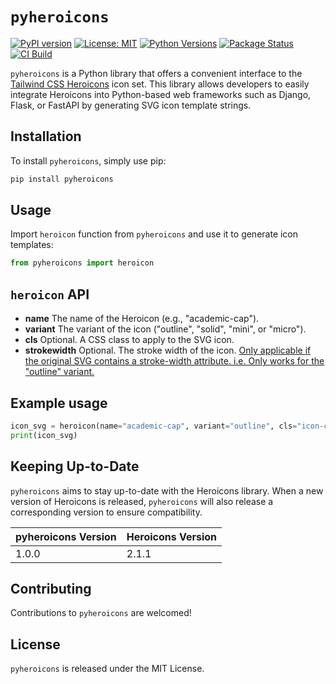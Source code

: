 # `pyheroicons`

[![PyPI version](https://badge.fury.io/py/pyheroicons.svg)](https://pypi.org/project/pyheroicons)
[![License: MIT](https://img.shields.io/badge/License-MIT-yellow.svg)](https://opensource.org/licenses/MIT)
[![Python Versions](https://img.shields.io/pypi/pyversions/pyheroicons)](https://pypi.org/project/pyheroicons)
[![Package Status](https://img.shields.io/pypi/status/pyheroicons)](https://pypi.org/project/pyheroicons)
[![CI Build](https://github.com/burakyilmaz321/pyheroicons/actions/workflows/lint_and_test.yml/badge.svg)](https://github.com/burakyilmaz321/pyheroicons/actions/workflows/lint_and_test.yml)

`pyheroicons` is a Python library that offers a convenient interface to the [Tailwind CSS Heroicons](https://heroicons.com/) icon set. This library allows developers to easily integrate Heroicons into Python-based web frameworks such as Django, Flask, or FastAPI by generating SVG icon template strings.

## Installation

To install `pyheroicons`, simply use pip:

```bash
pip install pyheroicons
```

## Usage

Import `heroicon` function from `pyheroicons` and use it to generate icon templates:

```python
from pyheroicons import heroicon
```

## `heroicon` API

- **name** The name of the Heroicon (e.g., "academic-cap").
- **variant** The variant of the icon ("outline", "solid", "mini", or "micro").
- **cls** Optional. A CSS class to apply to the SVG icon.
- **strokewidth** Optional. The stroke width of the icon. <ins>Only applicable if the original SVG contains a stroke-width attribute. i.e. Only works for the "outline" variant.</ins>

## Example usage

```python
icon_svg = heroicon(name="academic-cap", variant="outline", cls="icon-class", strokewidth="2")
print(icon_svg)
```

## Keeping Up-to-Date

`pyheroicons` aims to stay up-to-date with the Heroicons library. When a new version of Heroicons is released, `pyheroicons` will also release a corresponding version to ensure compatibility.

| pyheroicons Version | Heroicons Version |
| --------------------- | ----------------- |
| 1.0.0                 | 2.1.1             |

## Contributing

Contributions to `pyheroicons` are welcomed!

## License

`pyheroicons` is released under the MIT License.
